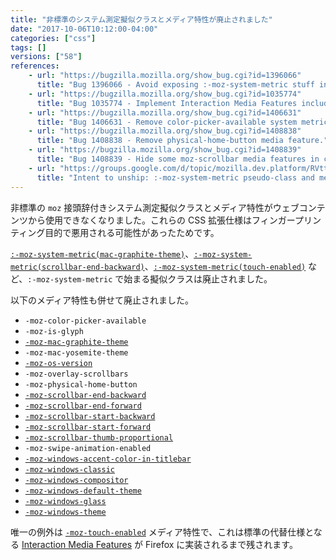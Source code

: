 ```yaml
---
title: "非標準のシステム測定擬似クラスとメディア特性が廃止されました"
date: "2017-10-06T10:12:00-04:00"
categories: ["css"]
tags: []
versions: ["58"]
references:
    - url: "https://bugzilla.mozilla.org/show_bug.cgi?id=1396066"
      title: "Bug 1396066 - Avoid exposing :-moz-system-metric stuff in content pages."
    - url: "https://bugzilla.mozilla.org/show_bug.cgi?id=1035774"
      title: "Bug 1035774 - Implement Interaction Media Features including pointer:coarse that replaces non-standard -moz-touch-enabled"
    - url: "https://bugzilla.mozilla.org/show_bug.cgi?id=1406631"
      title: "Bug 1406631 - Remove color-picker-available system metric."
    - url: "https://bugzilla.mozilla.org/show_bug.cgi?id=1408838"
      title: "Bug 1408838 - Remove physical-home-button media feature."
    - url: "https://bugzilla.mozilla.org/show_bug.cgi?id=1408839"
      title: "Bug 1408839 - Hide some moz-scrollbar media features in content docs."
    - url: "https://groups.google.com/d/topic/mozilla.dev.platform/RVttfrQkXLU/discussion"
      title: "Intent to unship: :-moz-system-metric pseudo-class and media queries in content pages."
---
```

非標準の `moz` 接頭辞付きシステム測定擬似クラスとメディア特性がウェブコンテンツから使用できなくなりました。これらの CSS 拡張仕様はフィンガープリンティング目的で悪用される可能性があったためです。

[`:-moz-system-metric(mac-graphite-theme)`](https://developer.mozilla.org/docs/Web/CSS/:-moz-system-metric(mac-graphite-theme))、[`:-moz-system-metric(scrollbar-end-backward)`](https://developer.mozilla.org/docs/Web/CSS/:-moz-system-metric(scrollbar-end-backward))、[`:-moz-system-metric(touch-enabled)`](https://developer.mozilla.org/docs/Web/CSS/:-moz-system-metric(touch-enabled)) など、`:-moz-system-metric` で始まる擬似クラスは廃止されました。

以下のメディア特性も併せて廃止されました。

* `-moz-color-picker-available`
* `-moz-is-glyph`
* [`-moz-mac-graphite-theme`](https://developer.mozilla.org/docs/Web/CSS/@media/-moz-mac-graphite-theme)
* `-moz-mac-yosemite-theme`
* [`-moz-os-version`](https://developer.mozilla.org/docs/Web/CSS/@media/-moz-os-version)
* `-moz-overlay-scrollbars`
* `-moz-physical-home-button`
* [`-moz-scrollbar-end-backward`](https://developer.mozilla.org/docs/Web/CSS/@media/-moz-scrollbar-end-backward)
* [`-moz-scrollbar-end-forward`](https://developer.mozilla.org/docs/Web/CSS/@media/-moz-scrollbar-end-forward)
* [`-moz-scrollbar-start-backward`](https://developer.mozilla.org/docs/Web/CSS/@media/-moz-scrollbar-start-backward)
* [`-moz-scrollbar-start-forward`](https://developer.mozilla.org/docs/Web/CSS/@media/-moz-scrollbar-start-forward)
* [`-moz-scrollbar-thumb-proportional`](https://developer.mozilla.org/docs/Web/CSS/@media/-moz-scrollbar-thumb-proportional)
* `-moz-swipe-animation-enabled`
* [`-moz-windows-accent-color-in-titlebar`](https://developer.mozilla.org/docs/Web/CSS/@media/-moz-windows-accent-color-in-titlebar)
* [`-moz-windows-classic`](https://developer.mozilla.org/docs/Web/CSS/@media/-moz-windows-classic)
* [`-moz-windows-compositor`](https://developer.mozilla.org/docs/Web/CSS/@media/-moz-windows-compositor)
* [`-moz-windows-default-theme`](https://developer.mozilla.org/docs/Web/CSS/@media/-moz-windows-default-theme)
* [`-moz-windows-glass`](https://developer.mozilla.org/docs/Web/CSS/@media/-moz-windows-glass)
* [`-moz-windows-theme`](https://developer.mozilla.org/docs/Web/CSS/@media/-moz-windows-theme)

唯一の例外は [`-moz-touch-enabled`](https://developer.mozilla.org/docs/Web/CSS/@media/-moz-touch-enabled) メディア特性で、これは標準の代替仕様となる [Interaction Media Features](https://drafts.csswg.org/mediaqueries-4/#mf-interaction) が Firefox に実装されるまで残されます。
